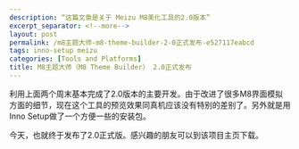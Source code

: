 ```yaml
---
description: “这篇文章是关于 Meizu M8美化工具的2.0版本”
excerpt_separator: <!--more-->
layout: post
permalink: /m8主题大师-m8-theme-builder-2-0正式发布-e527117eabcd
tags: inno-setup meizu
categories: [Tools and Platforms]
title: M8主题大师（M8 Theme Builder） 2.0正式发布
---
```

利用上面两个周末基本完成了2.0版本的主要开发。由于改进了很多M8界面模拟方面的细节，现在这个工具的预览效果同真机应该没有特别的差别了。另外就是用Inno Setup做了一个方便一些的安装包。

今天，也就终于发布了2.0正式版。感兴趣的朋友可以到该项目主页下载。
<!--more-->